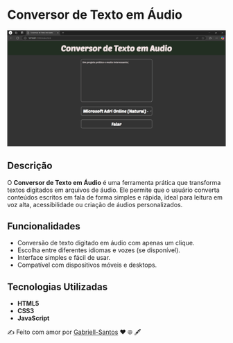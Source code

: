 # Conversor de Texto em Áudio  

![Prévia do Projeto](https://github.com/Gabriell-Santos/Conversor_Audio/blob/master/Conversor%20de%20Texto%20em%20Aud%C3%ADo%20-%20Pessoal%20%E2%80%94%20Microsoft%E2%80%8B%20Edge%2023_01_2025%2014_00_23.png)  

## Descrição  
O **Conversor de Texto em Áudio** é uma ferramenta prática que transforma textos digitados em arquivos de áudio. Ele permite que o usuário converta conteúdos escritos em fala de forma simples e rápida, ideal para leitura em voz alta, acessibilidade ou criação de áudios personalizados.  

## Funcionalidades  
- Conversão de texto digitado em áudio com apenas um clique.  
- Escolha entre diferentes idiomas e vozes (se disponível).  
- Interface simples e fácil de usar.  
- Compatível com dispositivos móveis e desktops.  

## Tecnologias Utilizadas  
- **HTML5**  
- **CSS3**  
- **JavaScript**
  

✍️ Feito com amor por [Gabriell-Santos](https://github.com/Gabriell-Santos) ❤️ 🌐 🖋️

   
